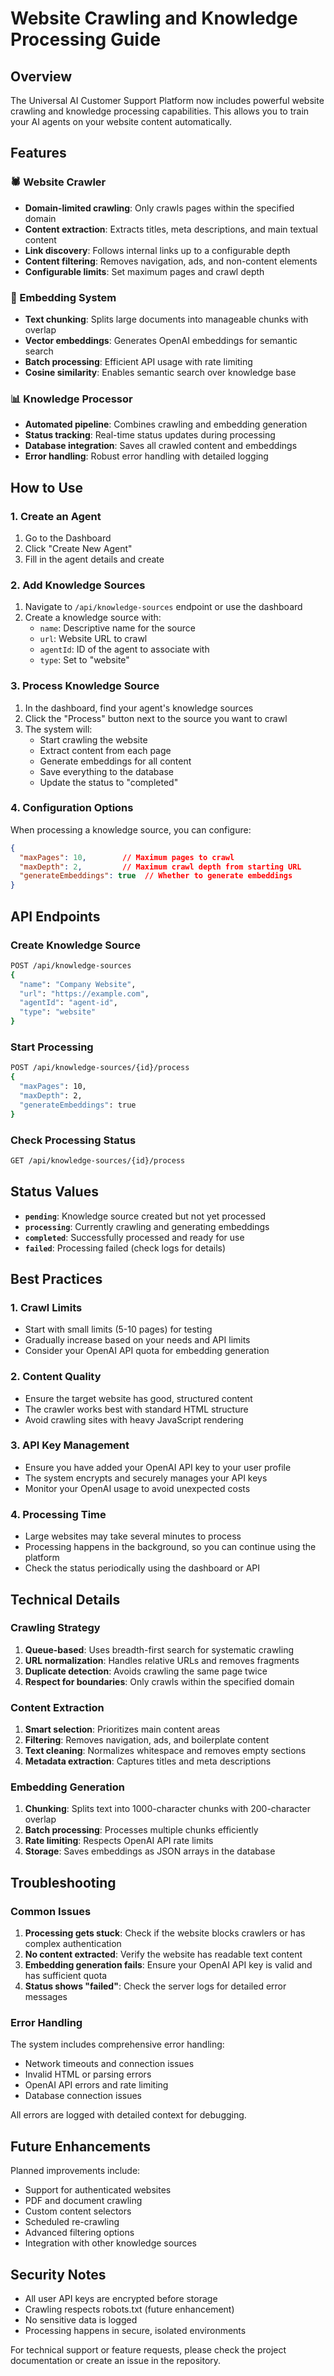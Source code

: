 # Website Crawling and Knowledge Processing Guide

## Overview

The Universal AI Customer Support Platform now includes powerful website crawling and knowledge processing capabilities. This allows you to train your AI agents on your website content automatically.

## Features

### 🕷️ Website Crawler
- **Domain-limited crawling**: Only crawls pages within the specified domain
- **Content extraction**: Extracts titles, meta descriptions, and main textual content
- **Link discovery**: Follows internal links up to a configurable depth
- **Content filtering**: Removes navigation, ads, and non-content elements
- **Configurable limits**: Set maximum pages and crawl depth

### 🧠 Embedding System
- **Text chunking**: Splits large documents into manageable chunks with overlap
- **Vector embeddings**: Generates OpenAI embeddings for semantic search
- **Batch processing**: Efficient API usage with rate limiting
- **Cosine similarity**: Enables semantic search over knowledge base

### 📊 Knowledge Processor
- **Automated pipeline**: Combines crawling and embedding generation
- **Status tracking**: Real-time status updates during processing
- **Database integration**: Saves all crawled content and embeddings
- **Error handling**: Robust error handling with detailed logging

## How to Use

### 1. Create an Agent
1. Go to the Dashboard
2. Click "Create New Agent"
3. Fill in the agent details and create

### 2. Add Knowledge Sources
1. Navigate to `/api/knowledge-sources` endpoint or use the dashboard
2. Create a knowledge source with:
   - `name`: Descriptive name for the source
   - `url`: Website URL to crawl
   - `agentId`: ID of the agent to associate with
   - `type`: Set to "website"

### 3. Process Knowledge Source
1. In the dashboard, find your agent's knowledge sources
2. Click the "Process" button next to the source you want to crawl
3. The system will:
   - Start crawling the website
   - Extract content from each page
   - Generate embeddings for all content
   - Save everything to the database
   - Update the status to "completed"

### 4. Configuration Options

When processing a knowledge source, you can configure:

```json
{
  "maxPages": 10,        // Maximum pages to crawl
  "maxDepth": 2,         // Maximum crawl depth from starting URL
  "generateEmbeddings": true  // Whether to generate embeddings
}
```

## API Endpoints

### Create Knowledge Source
```bash
POST /api/knowledge-sources
{
  "name": "Company Website",
  "url": "https://example.com",
  "agentId": "agent-id",
  "type": "website"
}
```

### Start Processing
```bash
POST /api/knowledge-sources/{id}/process
{
  "maxPages": 10,
  "maxDepth": 2,
  "generateEmbeddings": true
}
```

### Check Processing Status
```bash
GET /api/knowledge-sources/{id}/process
```

## Status Values

- **`pending`**: Knowledge source created but not yet processed
- **`processing`**: Currently crawling and generating embeddings
- **`completed`**: Successfully processed and ready for use
- **`failed`**: Processing failed (check logs for details)

## Best Practices

### 1. Crawl Limits
- Start with small limits (5-10 pages) for testing
- Gradually increase based on your needs and API limits
- Consider your OpenAI API quota for embedding generation

### 2. Content Quality
- Ensure the target website has good, structured content
- The crawler works best with standard HTML structure
- Avoid crawling sites with heavy JavaScript rendering

### 3. API Key Management
- Ensure you have added your OpenAI API key to your user profile
- The system encrypts and securely manages your API keys
- Monitor your OpenAI usage to avoid unexpected costs

### 4. Processing Time
- Large websites may take several minutes to process
- Processing happens in the background, so you can continue using the platform
- Check the status periodically using the dashboard or API

## Technical Details

### Crawling Strategy
1. **Queue-based**: Uses breadth-first search for systematic crawling
2. **URL normalization**: Handles relative URLs and removes fragments
3. **Duplicate detection**: Avoids crawling the same page twice
4. **Respect for boundaries**: Only crawls within the specified domain

### Content Extraction
1. **Smart selection**: Prioritizes main content areas
2. **Filtering**: Removes navigation, ads, and boilerplate content
3. **Text cleaning**: Normalizes whitespace and removes empty sections
4. **Metadata extraction**: Captures titles and meta descriptions

### Embedding Generation
1. **Chunking**: Splits text into 1000-character chunks with 200-character overlap
2. **Batch processing**: Processes multiple chunks efficiently
3. **Rate limiting**: Respects OpenAI API rate limits
4. **Storage**: Saves embeddings as JSON arrays in the database

## Troubleshooting

### Common Issues

1. **Processing gets stuck**: Check if the website blocks crawlers or has complex authentication
2. **No content extracted**: Verify the website has readable text content
3. **Embedding generation fails**: Ensure your OpenAI API key is valid and has sufficient quota
4. **Status shows "failed"**: Check the server logs for detailed error messages

### Error Handling

The system includes comprehensive error handling:
- Network timeouts and connection issues
- Invalid HTML or parsing errors
- OpenAI API errors and rate limiting
- Database connection issues

All errors are logged with detailed context for debugging.

## Future Enhancements

Planned improvements include:
- Support for authenticated websites
- PDF and document crawling
- Custom content selectors
- Scheduled re-crawling
- Advanced filtering options
- Integration with other knowledge sources

## Security Notes

- All user API keys are encrypted before storage
- Crawling respects robots.txt (future enhancement)
- No sensitive data is logged
- Processing happens in secure, isolated environments

For technical support or feature requests, please check the project documentation or create an issue in the repository.
